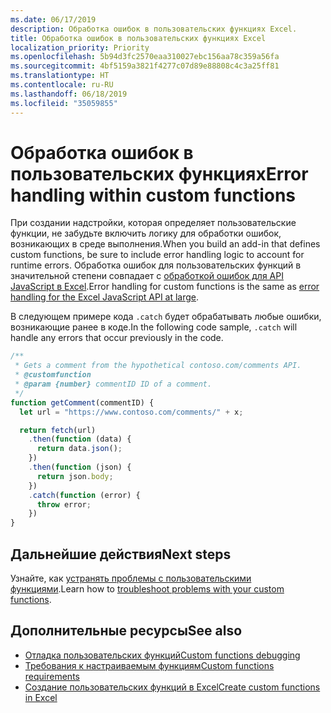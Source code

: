 ```yaml
---
ms.date: 06/17/2019
description: Обработка ошибок в пользовательских функциях Excel.
title: Обработка ошибок в пользовательских функциях Excel
localization_priority: Priority
ms.openlocfilehash: 5b94d3fc2570eaa310027ebc156aa78c359a56fa
ms.sourcegitcommit: 4bf5159a3821f4277c07d89e88808c4c3a25ff81
ms.translationtype: HT
ms.contentlocale: ru-RU
ms.lasthandoff: 06/18/2019
ms.locfileid: "35059855"
---
```

# <a name="error-handling-within-custom-functions"></a><span data-ttu-id="26a9c-103">Обработка ошибок в пользовательских функциях</span><span class="sxs-lookup"><span data-stu-id="26a9c-103">Error handling within custom functions</span></span>

<span data-ttu-id="26a9c-104">При создании надстройки, которая определяет пользовательские функции, не забудьте включить логику для обработки ошибок, возникающих в среде выполнения.</span><span class="sxs-lookup"><span data-stu-id="26a9c-104">When you build an add-in that defines custom functions, be sure to include error handling logic to account for runtime errors.</span></span> <span data-ttu-id="26a9c-105">Обработка ошибок для пользовательских функций в значительной степени совпадает с [обработкой ошибок для API JavaScript в Excel](excel-add-ins-error-handling.md).</span><span class="sxs-lookup"><span data-stu-id="26a9c-105">Error handling for custom functions is the same as [error handling for the Excel JavaScript API at large](excel-add-ins-error-handling.md).</span></span>

<span data-ttu-id="26a9c-106">В следующем примере кода `.catch` будет обрабатывать любые ошибки, возникающие ранее в коде.</span><span class="sxs-lookup"><span data-stu-id="26a9c-106">In the following code sample, `.catch` will handle any errors that occur previously in the code.</span></span>

```js
/**
 * Gets a comment from the hypothetical contoso.com/comments API.
 * @customfunction
 * @param {number} commentID ID of a comment.
 */
function getComment(commentID) {
  let url = "https://www.contoso.com/comments/" + x;

  return fetch(url)
    .then(function (data) {
      return data.json();
    })
    .then(function (json) {
      return json.body;
    })
    .catch(function (error) {
      throw error;
    })
}
```

## <a name="next-steps"></a><span data-ttu-id="26a9c-107">Дальнейшие действия</span><span class="sxs-lookup"><span data-stu-id="26a9c-107">Next steps</span></span>
<span data-ttu-id="26a9c-108">Узнайте, как [устранять проблемы с пользовательскими функциями](custom-functions-troubleshooting.md).</span><span class="sxs-lookup"><span data-stu-id="26a9c-108">Learn how to [troubleshoot problems with your custom functions](custom-functions-troubleshooting.md).</span></span>

## <a name="see-also"></a><span data-ttu-id="26a9c-109">Дополнительные ресурсы</span><span class="sxs-lookup"><span data-stu-id="26a9c-109">See also</span></span>

* [<span data-ttu-id="26a9c-110">Отладка пользовательских функций</span><span class="sxs-lookup"><span data-stu-id="26a9c-110">Custom functions debugging</span></span>](custom-functions-debugging.md)
* [<span data-ttu-id="26a9c-111">Требования к настраиваемым функциям</span><span class="sxs-lookup"><span data-stu-id="26a9c-111">Custom functions requirements</span></span>](custom-functions-requirements.md)
* [<span data-ttu-id="26a9c-112">Создание пользовательских функций в Excel</span><span class="sxs-lookup"><span data-stu-id="26a9c-112">Create custom functions in Excel</span></span>](custom-functions-overview.md)
